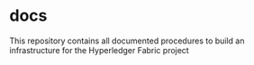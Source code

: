 # docs

This repository contains all documented procedures to build an infrastructure for the Hyperledger Fabric project
